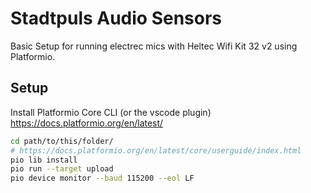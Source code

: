 # Stadtpuls Audio Sensors

Basic Setup for running electrec mics with Heltec Wifi Kit 32 v2 using Platformio.

## Setup

Install Platformio Core CLI (or the vscode plugin) https://docs.platformio.org/en/latest/

```bash
cd path/to/this/folder/
# https://docs.platformio.org/en/latest/core/userguide/index.html
pio lib install
pio run --target upload
pio device monitor --baud 115200 --eol LF
```
